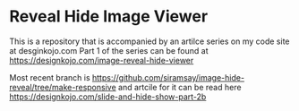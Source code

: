 # Reveal Hide Image Viewer 

This is a repository that is accompanied by an artilce series on my code site at desginkojo.com
Part 1 of the series can be found at https://designkojo.com/image-reveal-hide-viewer

Most recent branch is https://github.com/siramsay/image-hide-reveal/tree/make-responsive and artcile for it can be read here https://designkojo.com/slide-and-hide-show-part-2b




